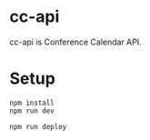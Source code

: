 # cc-api
cc-api is Conference Calendar API.


# Setup
```
npm install
npm run dev
```

```
npm run deploy
```
